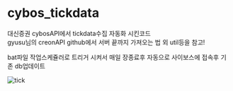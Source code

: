 # cybos_tickdata
대신증권 cybosAPI에서 tickdata수집 자동화 시킨코드<br>
gyusu님의 creonAPI  github에서 서버 끝까지 가져오는 법 외 util등을 참고! 

bat파일 작업스케쥴러로 트리거 시켜서 매일 장종료후 자동으로 사이보스에 접속후 기존 db업데이트

![tick](https://user-images.githubusercontent.com/40931326/84742829-09d02500-afec-11ea-9ecb-ef7638eada3b.PNG)


